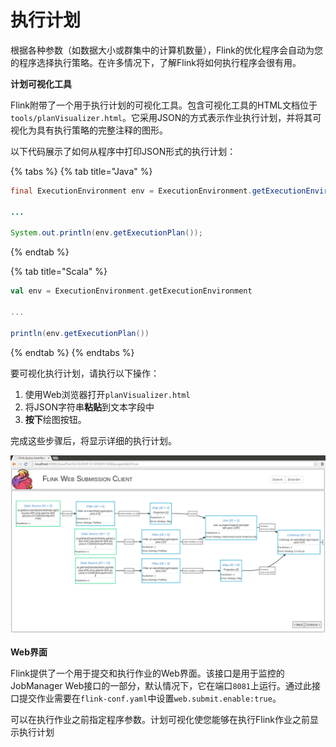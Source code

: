 # 执行计划

根据各种参数（如数据大小或群集中的计算机数量），Flink的优化程序会自动为您的程序选择执行策略。在许多情况下，了解Flink将如何执行程序会很有用。

**计划可视化工具**

Flink附带了一个用于执行计划的可视化工具。包含可视化工具的HTML文档位于`tools/planVisualizer.html`。它采用JSON的方式表示作业执行计划，并将其可视化为具有执行策略的完整注释的图形。

以下代码展示了如何从程序中打印JSON形式的执行计划：

{% tabs %}
{% tab title="Java" %}
```java
final ExecutionEnvironment env = ExecutionEnvironment.getExecutionEnvironment();

...

System.out.println(env.getExecutionPlan());
```
{% endtab %}

{% tab title="Scala" %}
```scala
val env = ExecutionEnvironment.getExecutionEnvironment

...

println(env.getExecutionPlan())
```
{% endtab %}
{% endtabs %}

要可视化执行计划，请执行以下操作：

1. 使用Web浏览器打开`planVisualizer.html`
2. 将JSON字符串**粘贴**到文本字段中
3. **按下**绘图按钮。

完成这些步骤后，将显示详细的执行计划。

![](../../.gitbook/assets/plan_visualizer.png)

**Web界面**

Flink提供了一个用于提交和执行作业的Web界面。该接口是用于监控的JobManager Web接口的一部分，默认情况下，它在端口`8081`上运行。通过此接口提交作业需要在`flink-conf.yaml`中设置`web.submit.enable:true`。

可以在执行作业之前指定程序参数。计划可视化使您能够在执行Flink作业之前显示执行计划

